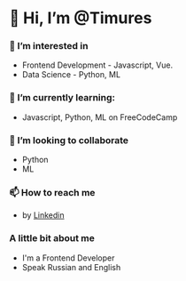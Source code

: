 # 👋 Hi, I’m @Timures

### 👀 I’m interested in 
- Frontend Development - Javascript, Vue.
- Data Science - Python, ML
### 🌱 I’m currently learning:
- Javascript, Python, ML on FreeCodeCamp
### 💞️ I’m looking to collaborate
- Python
- ML
### 📫 How to reach me
- by [Linkedin](https://www.linkedin.com/in/timures/)

### A little bit about me
- I'm a Frontend Developer
- Speak Russian and English
